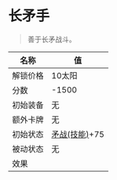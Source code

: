 # 长矛手  
> 善于长矛战斗。  
  
名称  |  值  
----  |  ----  
解锁价格  |  10太阳  
分数  |  -1500  
初始装备  |  无  
额外卡牌  |  无  
初始状态  |  [矛战(技能)](Skill_SpearFighting.md)+75  
被动状态  |  无  
效果  |    


<script>document.title="长矛手 - 卡牌生存百科 Card Survival Wiki";</script>
